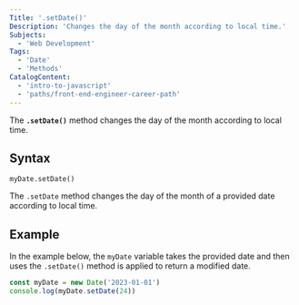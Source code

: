 ```yaml
---
Title: '.setDate()'
Description: 'Changes the day of the month according to local time.'
Subjects: 
  - 'Web Development'
Tags:
  - 'Date'
  - 'Methods'
CatalogContent: 
  - 'intro-to-javascript'
  - 'paths/front-end-engineer-career-path'
---
```


The **`.setDate()`** method changes the day of the month according to local time.

## Syntax

```pseudo
myDate.setDate()
```

The `.setDate` method changes the day of the month of a provided date according to local time.

## Example

In the example below, the `myDate` variable takes the provided date and then uses the `.setDate()` method is applied to return a modified date.

```js
const myDate = new Date('2023-01-01')
console.log(myDate.setDate(24))
```
